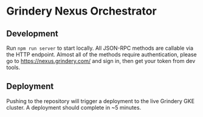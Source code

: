 # Grindery Nexus Orchestrator

## Development

Run `npm run server` to start locally. All JSON-RPC methods are callable via the HTTP endpoint. Almost all of the methods require authentication, please go to https://nexus.grindery.com/ and sign in, then get your token from dev tools.

## Deployment

Pushing to the repository will trigger a deployment to the live Grindery GKE cluster. A deployment should complete in ~5 minutes.